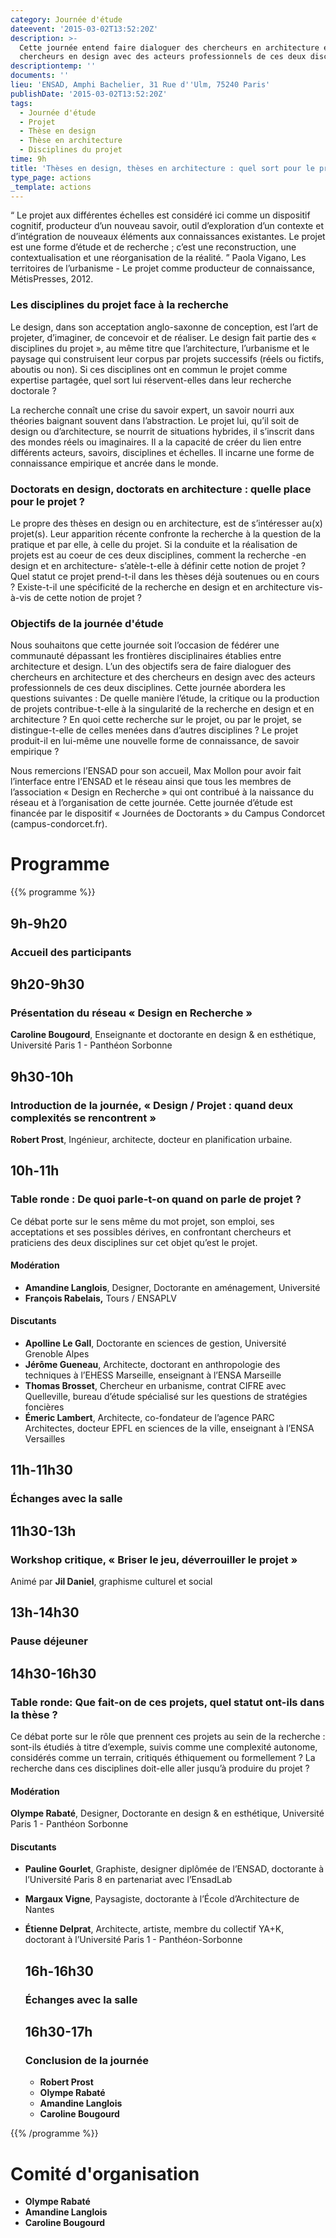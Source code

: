 ```yaml
---
category: Journée d'étude
dateevent: '2015-03-02T13:52:20Z'
description: >-
  Cette journée entend faire dialoguer des chercheurs en architecture et des
  chercheurs en design avec des acteurs professionnels de ces deux disciplines.
descriptiontemp: ''
documents: ''
lieu: 'ENSAD, Amphi Bachelier, 31 Rue d''Ulm, 75240 Paris'
publishDate: '2015-03-02T13:52:20Z'
tags:
  - Journée d'étude
  - Projet
  - Thèse en design
  - Thèse en architecture
  - Disciplines du projet
time: 9h
title: 'Thèses en design, thèses en architecture : quel sort pour le projet ?'
type_page: actions
_template: actions
---
```


“ Le projet aux différentes échelles est considéré ici comme un dispositif cognitif, producteur d’un nouveau savoir, outil d’exploration d’un contexte et d’intégration de nouveaux éléments aux connaissances existantes. Le projet est une forme d’étude et de recherche ; c’est une reconstruction, une contextualisation et une réorganisation de la réalité. ” Paola Vigano, Les territoires de l’urbanisme - Le projet comme producteur de connaissance, MétisPresses, 2012.

### Les disciplines du projet face à la recherche

Le design, dans son acceptation anglo-saxonne de conception, est l’art de projeter, d’imaginer, de concevoir et de réaliser. Le design fait partie des « disciplines du projet », au même titre que l’architecture, l’urbanisme et le paysage qui construisent leur corpus par projets successifs (réels ou fictifs, aboutis ou non). Si ces disciplines ont en commun le projet comme expertise partagée, quel sort lui réservent-elles dans leur recherche doctorale ?

La recherche connaît une crise du savoir expert, un savoir nourri aux théories baignant souvent dans l’abstraction. Le projet lui, qu’il soit de design ou d’architecture, se nourrit de situations hybrides, il s’inscrit dans des mondes réels ou imaginaires. Il a la capacité de créer du lien entre différents acteurs, savoirs, disciplines et échelles. Il incarne une forme de connaissance empirique et ancrée dans le monde.

### Doctorats en design, doctorats en architecture : quelle place pour le projet ?

Le propre des thèses en design ou en architecture, est de s’intéresser au(x) projet(s). Leur apparition récente confronte la recherche à la question de la pratique et par elle, à celle du projet. Si la conduite et la réalisation de projets est au coeur de ces deux disciplines, comment la recherche -en design et en architecture- s’atèle-t-elle à définir cette notion de projet ? Quel statut ce projet prend-t-il dans les thèses déjà soutenues ou en cours ? Existe-t-il une spécificité de la recherche en design et en architecture vis-à-vis de cette notion de projet ?

### Objectifs de la journée d'étude

Nous souhaitons que cette journée soit l’occasion de fédérer une communauté dépassant les frontières disciplinaires établies entre architecture et design. L’un des objectifs sera de faire dialoguer des chercheurs en architecture et des chercheurs en design avec des acteurs professionnels de ces deux disciplines. Cette journée abordera les questions suivantes : De quelle manière l’étude, la critique ou la production de projets contribue-t-elle à la singularité de la recherche en design et en architecture ? En quoi cette recherche sur le projet, ou par le projet, se distingue-t-elle de celles menées dans d’autres disciplines ? Le projet produit-il en lui-même une nouvelle forme de connaissance, de savoir empirique ?

Nous remercions l’ENSAD pour son accueil, Max Mollon pour avoir fait l’interface entre l’ENSAD et le réseau ainsi que tous les membres de l’association « Design en Recherche » qui ont contribué à la naissance du réseau et à l’organisation de cette journée. Cette journée d’étude est financée par le dispositif « Journées de Doctorants » du Campus Condorcet (campus-condorcet.fr).

<!-- Garder les niveaux de titres comme dans cet exemple -->

# Programme

{{% programme %}}

## 9h-9h20

### Accueil des participants

## 9h20-9h30

### Présentation du réseau « Design en Recherche »

**Caroline Bougourd**, Enseignante et doctorante en design & en esthétique, Université Paris 1 - Panthéon Sorbonne

## 9h30-10h

### Introduction de la journée, « Design / Projet : quand deux complexités se rencontrent »

**Robert Prost**, Ingénieur, architecte, docteur en planification urbaine.

## 10h-11h

### Table ronde : De quoi parle-t-on quand on parle de projet ?

Ce débat porte sur le sens même du mot projet, son emploi, ses acceptations et ses possibles dérives, en confrontant chercheurs et praticiens des deux disciplines sur cet objet qu’est le projet.

#### Modération

* **Amandine Langlois**, Designer, Doctorante en aménagement, Université
* **François Rabelais,** Tours / ENSAPLV

#### Discutants

* **Apolline Le Gall**, Doctorante en sciences de gestion, Université Grenoble Alpes
* **Jérôme Gueneau**, Architecte, doctorant en anthropologie des techniques à l’EHESS Marseille, enseignant à l’ENSA Marseille
* **Thomas Brosset**, Chercheur en urbanisme, contrat CIFRE avec Quelleville, bureau d’étude spécialisé sur les questions de stratégies foncières
* **Émeric Lambert**, Architecte, co-fondateur de l’agence PARC Architectes, docteur EPFL en sciences de la ville, enseignant à l’ENSA Versailles

## 11h-11h30

### Échanges avec la salle

## 11h30-13h

### Workshop critique, « Briser le jeu, déverrouiller le projet »

Animé par **Jil Daniel**, graphisme culturel et social

## 13h-14h30

### Pause déjeuner

## 14h30-16h30

### Table ronde: Que fait-on de ces projets, quel statut ont-ils dans la thèse ?

Ce débat porte sur le rôle que prennent ces projets au sein de la recherche : sont-ils étudiés à titre d’exemple, suivis comme une complexité autonome, considérés comme un terrain, critiqués éthiquement ou formellement ? La recherche dans ces disciplines doit-elle aller jusqu’à produire du projet ?

#### Modération

**Olympe Rabaté**, Designer, Doctorante en design & en esthétique, Université Paris 1 - Panthéon Sorbonne

#### Discutants

* **Pauline Gourlet**, Graphiste, designer diplômée de l’ENSAD, doctorante à l’Université Paris 8 en partenariat avec l’EnsadLab
* **Margaux Vigne**, Paysagiste, doctorante à l’École d’Architecture de Nantes
* **Étienne Delprat**, Architecte, artiste, membre du collectif YA+K, doctorant à l’Université Paris 1 - Panthéon-Sorbonne

  ## 16h-16h30

  ### Échanges avec la salle

  ## 16h30-17h

  ### Conclusion de la journée
  * **Robert Prost** 
  * **Olympe Rabaté**
  * **Amandine Langlois**
  * **Caroline Bougourd**

{{% /programme %}}

# Comité d'organisation

* **Olympe Rabaté**
* **Amandine Langlois**
* **Caroline Bougourd**

